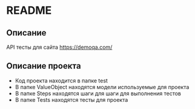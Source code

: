 # README
## Описание

API тесты для сайта https://demoqa.com/ 

## Описание проекта

* Код проекта находится в папке test
* В папке ValueObject находятся модели используемые для проекта
* В папке Steps находятся шаги для шаги для выполнения тестов
* В папке Tests находятся тесты для проекта
